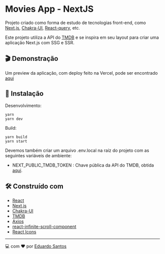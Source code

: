 # Movies App - NextJS

Projeto criado como forma de estudo de tecnologias front-end, como [Next.js](https://nextjs.org/), [Chakra-UI](https://chakra-ui.com/), [React-query](https://react-query.tanstack.com/), etc.

Este projeto utiliza a API do [TMDB](https://www.themoviedb.org/) e se inspira em seu layout para criar uma aplicação Next.js com SSG e SSR.

## 🎬 Demonstração
Um preview da aplicação, com deploy feito na Vercel, pode ser encontrado [aqui](https://nextjs-tmdb-mu.vercel.app/)

## 🚀 Instalação

Desenvolvimento:

```
yarn
yarn dev
```

Build:

```
yarn build
yarn start
```

Devemos também criar um arquivo .env.local na raíz do projeto com as seguintes variáveis de ambiente:
- NEXT_PUBLIC_TMDB_TOKEN : Chave pública da API do TMDB, obtida [aqui](https://www.themoviedb.org/settings/api).

## 🛠️ Construído com

* [React](https://reactjs.org/)
* [Next.js](https://nextjs.org/)
* [Chakra-UI](https://chakra-ui.com/)
* [TMDB](https://www.themoviedb.org/)
* [Axios](https://axios-http.com/)
* [react-infinite-scroll-component](https://github.com/ankeetmaini/react-infinite-scroll-component)
* [React Icons](https://react-icons.github.io/react-icons)

---
💻 com ❤️ por [Eduardo Santos](https://github.com/eduardosantos-dev)
